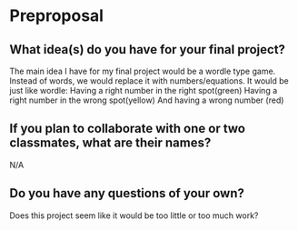 # Preproposal

## What idea(s) do you have for your final project?

The main idea I have for my final project would be a wordle type game.
Instead of words, we would replace it with numbers/equations.
It would be just like wordle: 
Having a right number in the right spot(green)
Having a right number in the wrong spot(yellow)
And having a wrong number (red)

## If you plan to collaborate with one or two classmates, what are their names?

N/A

## Do you have any questions of your own?

Does this project seem like it would be too little or too much work?